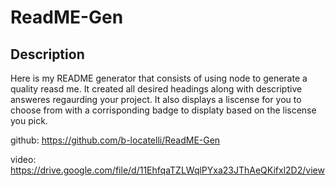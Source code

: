 # ReadME-Gen

## Description
Here is my README generator that consists of using node to generate a quality reasd me. It created all desired headings along with descriptive answeres regaurding your project. It also displays a liscense for you to choose from with a corrisponding badge to displaty based on the liscense you pick. 

github: https://github.com/b-locatelli/ReadME-Gen 
 
video: https://drive.google.com/file/d/11EhfqaTZLWqlPYxa23JThAeQKifxl2D2/view